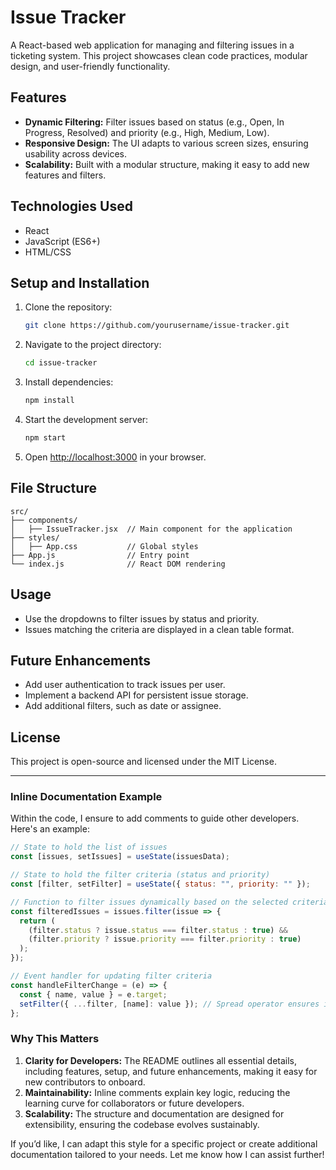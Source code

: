 # Issue Tracker

A React-based web application for managing and filtering issues in a ticketing system. This project showcases clean code practices, modular design, and user-friendly functionality.

## Features

- **Dynamic Filtering:** Filter issues based on status (e.g., Open, In Progress, Resolved) and priority (e.g., High, Medium, Low).
- **Responsive Design:** The UI adapts to various screen sizes, ensuring usability across devices.
- **Scalability:** Built with a modular structure, making it easy to add new features and filters.

## Technologies Used

- React
- JavaScript (ES6+)
- HTML/CSS

## Setup and Installation

1. Clone the repository:
   ```bash
   git clone https://github.com/yourusername/issue-tracker.git
   ```

2. Navigate to the project directory:
   ```bash
   cd issue-tracker
   ```

3. Install dependencies:
   ```bash
   npm install
   ```

4. Start the development server:
   ```bash
   npm start
   ```

5. Open [http://localhost:3000](http://localhost:3000) in your browser.

## File Structure
```plaintext
src/
├── components/
│   ├── IssueTracker.jsx  // Main component for the application
├── styles/
│   ├── App.css           // Global styles
├── App.js                // Entry point
└── index.js              // React DOM rendering
```

## Usage

- Use the dropdowns to filter issues by status and priority.
- Issues matching the criteria are displayed in a clean table format.

## Future Enhancements

- Add user authentication to track issues per user.
- Implement a backend API for persistent issue storage.
- Add additional filters, such as date or assignee.

## License

This project is open-source and licensed under the MIT License.

---

### Inline Documentation Example

Within the code, I ensure to add comments to guide other developers. Here's an example:

```javascript
// State to hold the list of issues
const [issues, setIssues] = useState(issuesData);

// State to hold the filter criteria (status and priority)
const [filter, setFilter] = useState({ status: "", priority: "" });

// Function to filter issues dynamically based on the selected criteria
const filteredIssues = issues.filter(issue => {
  return (
    (filter.status ? issue.status === filter.status : true) &&
    (filter.priority ? issue.priority === filter.priority : true)
  );
});

// Event handler for updating filter criteria
const handleFilterChange = (e) => {
  const { name, value } = e.target;
  setFilter({ ...filter, [name]: value }); // Spread operator ensures immutability
};
```

### Why This Matters

1. **Clarity for Developers:** The README outlines all essential details, including features, setup, and future enhancements, making it easy for new contributors to onboard.
2. **Maintainability:** Inline comments explain key logic, reducing the learning curve for collaborators or future developers.
3. **Scalability:** The structure and documentation are designed for extensibility, ensuring the codebase evolves sustainably.

If you’d like, I can adapt this style for a specific project or create additional documentation tailored to your needs. Let me know how I can assist further!

